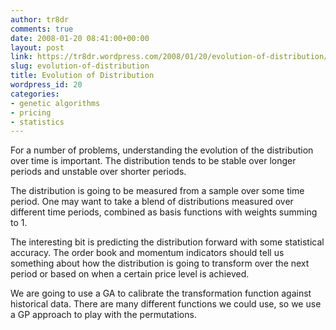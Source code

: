 ```yaml
---
author: tr8dr
comments: true
date: 2008-01-20 08:41:00+00:00
layout: post
link: https://tr8dr.wordpress.com/2008/01/20/evolution-of-distribution/
slug: evolution-of-distribution
title: Evolution of Distribution
wordpress_id: 20
categories:
- genetic algorithms
- pricing
- statistics
---
```


For a number of problems, understanding the evolution of the distribution over time is important.  The distribution tends to be stable over longer periods and unstable over shorter periods.  
  
The distribution is going to be measured from a sample over some time period.  One may want to take a blend of distributions measured over different time periods, combined as basis functions with weights summing to 1.  
  
The interesting bit is predicting the distribution forward with some statistical accuracy.  The order book and momentum indicators should tell us something about how the distribution is going to transform over the next period or based on when a certain price level is achieved.  
  
We are going to use a GA to calibrate the transformation function against historical data.   There are many different functions we could use, so we use a GP approach to play with the permutations.
